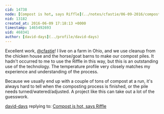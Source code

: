 ```yaml
---
cid: 14738
node: [Compost is hot, says Riffle](../notes/cfastie/06-09-2016/compost-is-hot-says-riffle)
nid: 13182
created_at: 2016-06-09 17:18:13 +0000
timestamp: 1465492693
uid: 468341
author: [david-days](../profile/david-days)
---
```


Excellent work, [@cfastie](/profile/cfastie)!  I live on a farm in Ohio, and we use cleanup from the chicken house and the horse/goat barns to make our compost piles.  It hadn't occurred to me to use the Riffle in this way, but this is an outstanding use of the technology.  The temperature profile very closely matches my experience and understanding of the process.

Because we usually end up with a couple of tons of compost at a run, it's always hard to tell when the composting process is finished, or the pile needs turned/watered/adjusted.  A project like this can take out a lot of the guesswork.

[david-days](../profile/david-days) replying to: [Compost is hot, says Riffle](../notes/cfastie/06-09-2016/compost-is-hot-says-riffle)

